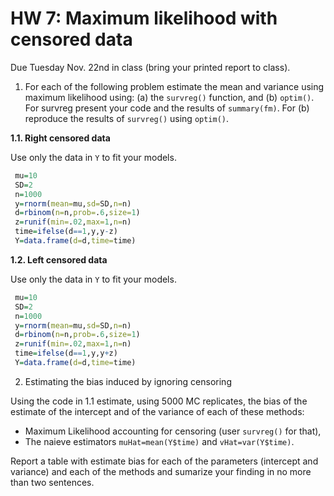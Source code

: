 # HW 7: Maximum likelihood with censored data

Due Tuesday Nov. 22nd in class (bring your printed report to class).


1. For each of the following problem estimate the mean and variance using maximum likelihood using: (a) the `survreg()` function, and
(b) `optim()`. For survreg present your code and the results of `summary(fm)`. For (b) reproduce the results of `survreg()` using `optim()`.


**1.1. Right censored data**

Use only the data in `Y` to fit your models.

```R
 mu=10
 SD=2
 n=1000
 y=rnorm(mean=mu,sd=SD,n=n)
 d=rbinom(n=n,prob=.6,size=1)
 z=runif(min=.02,max=1,n=n) 
 time=ifelse(d==1,y,y-z)
 Y=data.frame(d=d,time=time)
```

**1.2. Left censored data**

Use only the data in `Y` to fit your models.

```R
 mu=10
 SD=2
 n=1000
 y=rnorm(mean=mu,sd=SD,n=n)
 d=rbinom(n=n,prob=.6,size=1)
 z=runif(min=.02,max=1,n=n) 
 time=ifelse(d==1,y,y+z)
 Y=data.frame(d=d,time=time)
```

2. Estimating the bias induced by ignoring censoring

Using the code in 1.1 estimate, using 5000 MC replicates, the bias of  the estimate of the intercept and of the variance  of each of these methods:
  - Maximum Likelihood accounting for censoring (user `survreg()` for that),
  - The naieve estimators `muHat=mean(Y$time)` and `vHat=var(Y$time)`.
  
Report a table with estimate bias for each of the parameters (intercept and variance) and each of the methods and sumarize your finding in no
more than two sentences.


